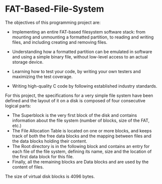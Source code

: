 # FAT-Based-File-System

The objectives of this programming project are:

- Implementing an entire FAT-based filesystem software stack: from mounting and unmounting a formatted partition, to reading and writing files, and including creating and removing files.

- Understanding how a formatted partition can be emulated in software and using a simple binary file, without low-level access to an actual storage device.

- Learning how to test your code, by writing your own testers and maximizing the test coverage.

- Writing high-quality C code by following established industry standards.

For this project, the specifications for a very simple file system have been defined and the layout of it on a disk is composed of four consecutive logical parts:

- The Superblock is the very first block of the disk and contains information about the file system (number of blocks, size of the FAT, etc.)
- The File Allocation Table is located on one or more blocks, and keeps track of both the free data blocks and the mapping between files and the data blocks holding their content.
- The Root directory is in the following block and contains an entry for each file of the file system, defining its name, size and the location of the first data block for this file.
- Finally, all the remaining blocks are Data blocks and are used by the content of files.

The size of virtual disk blocks is 4096 bytes.
